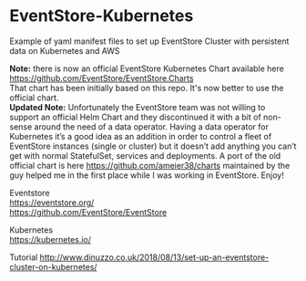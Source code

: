# EventStore-Kubernetes
Example of yaml manifest files to set up EventStore Cluster with persistent data on Kubernetes and AWS  
  
<strong>Note:</strong> there is now an official EventStore Kubernetes Chart available here https://github.com/EventStore/EventStore.Charts  
That chart has been initially based on this repo. It's now better to use the official chart.  
<strong>Updated Note:</strong> Unfortunately the EventStore team was not willing to support an official Helm Chart and they discontinued it with a bit of non-sense around the need of a data operator. Having a data operator for Kubernetes it’s a good idea as an addition in order to control a fleet of EventStore instances (single or cluster) but it doesn’t add anything you can’t get with normal StatefulSet, services and deployments. A port of the old official chart is here https://github.com/ameier38/charts maintained by the guy helped me in the first place while I was working in EventStore. Enjoy!
  
Eventstore  
https://eventstore.org/  
https://github.com/EventStore/EventStore  
  
Kubernetes  
https://kubernetes.io/  

Tutorial
http://www.dinuzzo.co.uk/2018/08/13/set-up-an-eventstore-cluster-on-kubernetes/

